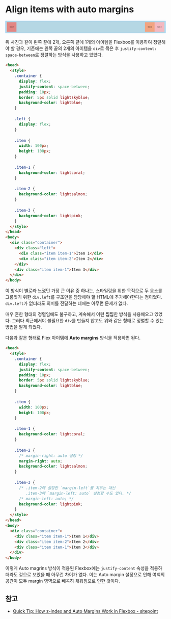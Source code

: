 # Align items with auto margins

![레이아웃 에제 1](./assets/align-items-with-auto-margins-1.png)

위 사진과 같이 왼쪽 끝에 2개, 오른쪽 끝에 1개의 아이템을 Flexbox를 이용하여 정렬해야 할 경우, 기존에는 왼쪽 끝의 2개의 아이템을 `div`로 묶은 후 `justify-content: space-between`로 정렬하는 방식을 사용하고 있었다.

```html
<head>
  <style>
    .container {
      display: flex;
      justify-content: space-between;
      padding: 10px;
      border: 5px solid lightskyblue;
      background-color: lightblue;
    }

    .left {
      display: flex;
    }

    .item {
      width: 100px;
      height: 100px;
    }

    .item-1 {
      background-color: lightcoral;
    }

    .item-2 {
      background-color: lightsalmon;
    }

    .item-3 {
      background-color: lightpink;
    }
  </style>
</head>
<body>
  <div class="container">
    <div class="left">
      <div class="item item-1">Item 1</div>
      <div class="item item-2">Item 2</div>
    </div>
    <div class="item item-1">Item 3</div>
  </div>
</body>
```

이 방식이 별로라 느꼈던 가장 큰 이유 중 하나는, 스타일링을 위한 목적으로 두 요소를 그룹짓기 위한 `div.left`를 구조만을 담당해야 할 HTML에 추가해야한다는 점이었다. `div.left`가 없더라도 의미를 전달하는 데에는 아무런 문제가 없다.

매우 흔한 형태의 정렬임에도 불구하고, 계속해서 이런 찝찝한 방식을 사용해오고 있었다. 그러다 최근에서야 불필요한 `div`를 만들지 않고도 위와 같은 형태로 정렬할 수 있는 방법을 알게 되었다.

다음과 같은 형태로 Flex 아이템에 **Auto margins** 방식을 적용하면 된다.

```html
<head>
  <style>
    .container {
      display: flex;
      justify-content: space-between;
      padding: 10px;
      border: 5px solid lightskyblue;
      background-color: lightblue;
    }

    .item {
      width: 100px;
      height: 100px;
    }

    .item-1 {
      background-color: lightcoral;
    }

    .item-2 {
      /* margin-right: auto 설정 */
      margin-right: auto;
      background-color: lightsalmon;
    }

    .item-3 {
      /* .item-2에 설정한 `margin-left`를 지우는 대신
         .item-3에 `margin-left: auto` 설정할 수도 있다. */
      /* margin-left: auto; */
      background-color: lightpink;
    }
  </style>
</head>
<body>
  <div class="container">
    <div class="item item-1">Item 1</div>
    <div class="item item-2">Item 2</div>
    <div class="item item-1">Item 3</div>
  </div>
</body>
```

이렇게 Auto magrins 방식이 적용된 Flexbox에는 `justify-content` 속성을 적용하더라도 겉으로 보았을 때 아무런 차이가 없다. 이는 Auto margin 설정으로 인해 여백의 공간이 모두 margin 영역으로 빼곡히 채워짐으로 인한 것이다.

## 참고

* [Quick Tip: How z-index and Auto Margins Work in Flexbox - sitepoint](https://www.sitepoint.com/quick-tip-how-z-index-and-auto-margins-work-in-flexbox/)
